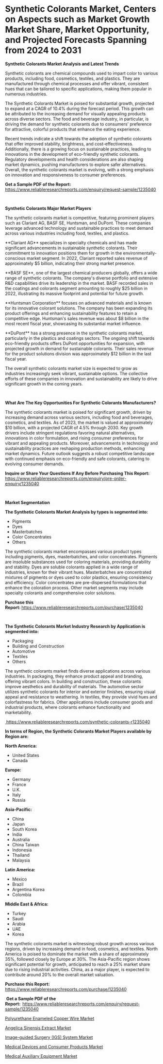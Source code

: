 <p><h1>Synthetic Colorants Market, Centers on Aspects such as Market Growth Market Share, Market Opportunity, and Projected Forecasts Spanning from 2024 to 2031</h1></p><p><strong>Synthetic Colorants Market Analysis and Latest Trends</strong></p>
<p><p>Synthetic colorants are chemical compounds used to impart color to various products, including food, cosmetics, textiles, and plastics. They are manufactured through chemical processes and offer vibrant, consistent hues that can be tailored to specific applications, making them popular in numerous industries.</p><p>The Synthetic Colorants Market is poised for substantial growth, projected to expand at a CAGR of 10.4% during the forecast period. This growth can be attributed to the increasing demand for visually appealing products across diverse sectors. The food and beverage industry, in particular, is driving the demand for synthetic colorants due to consumers’ preference for attractive, colorful products that enhance the eating experience.</p><p>Recent trends indicate a shift towards the adoption of synthetic colorants that offer improved stability, brightness, and cost-effectiveness. Additionally, there is a growing focus on sustainable practices, leading to innovations in the development of eco-friendly synthetic colorants. Regulatory developments and health considerations are also shaping market dynamics, pushing manufacturers to explore safer alternatives. Overall, the synthetic colorants market is evolving, with a strong emphasis on innovation and responsiveness to consumer preferences.</p></p>
<p><strong>Get a Sample PDF of the Report:&nbsp;</strong> <a href="https://www.reliableresearchreports.com/enquiry/request-sample/1235040?utm_campaign=112&utm_medium=2&utm_source=Github&utm_content=ia&utm_term=08112024&utm_id=synthetic-colorants">https://www.reliableresearchreports.com/enquiry/request-sample/1235040</a></p>
<p>&nbsp;</p>
<p><strong>Synthetic Colorants Major Market Players</strong></p>
<p><p>The synthetic colorants market is competitive, featuring prominent players such as Clariant AG, BASF SE, Huntsman, and DuPont. These companies leverage advanced technology and sustainable practices to meet demand across various industries including food, textiles, and plastics.</p><p>**Clariant AG** specializes in specialty chemicals and has made significant advancements in sustainable synthetic colorants. Their commitment to innovation positions them for growth in the environmentally-conscious market segment. In 2022, Clariant reported sales revenue of approximately $5 billion, indicating their strong market presence.</p><p>**BASF SE**, one of the largest chemical producers globally, offers a wide range of synthetic colorants. The company's diverse portfolio and extensive R&D capabilities drive its leadership in the market. BASF recorded sales in the coatings and colorants segment amounting to roughly $25 billion in 2022, illustrating its massive footprint and potential for future growth.</p><p>**Huntsman Corporation** focuses on advanced materials and is known for its innovative colorant solutions. The company has been expanding its product offerings and enhancing sustainability features to retain a competitive edge. Huntsman's sales revenue was about $8 billion in the most recent fiscal year, showcasing its substantial market influence.</p><p>**DuPont** has a strong presence in the synthetic colorants market, particularly in the plastics and coatings sectors. The ongoing shift towards eco-friendly products offers DuPont opportunities for expansion, with projected growth in demand for sustainable colorants. Their sales revenue for the product solutions division was approximately $12 billion in the last fiscal year.</p><p>The overall synthetic colorants market size is expected to grow as industries increasingly seek vibrant, sustainable options. The collective efforts of these companies in innovation and sustainability are likely to drive significant growth in the coming years.</p></p>
<p>&nbsp;</p>
<p><strong>What Are The Key Opportunities For Synthetic Colorants Manufacturers?</strong></p>
<p><p>The synthetic colorants market is poised for significant growth, driven by increasing demand across various sectors, including food and beverages, cosmetics, and textiles. As of 2023, the market is valued at approximately $10 billion, with a projected CAGR of 4.5% through 2030. Key growth drivers include stringent regulations favoring natural alternatives, innovations in color formulation, and rising consumer preferences for vibrant and appealing products. Moreover, advancements in technology and sustainability practices are reshaping production methods, enhancing market dynamics. Future outlook suggests a robust competitive landscape with continued emphasis on eco-friendly and safe colorants, catering to evolving consumer demands.</p></p>
<p><strong>Inquire or Share Your Questions If Any Before Purchasing This Report:</strong> <a href="https://www.reliableresearchreports.com/enquiry/pre-order-enquiry/1235040?utm_campaign=112&utm_medium=2&utm_source=Github&utm_content=ia&utm_term=08112024&utm_id=synthetic-colorants">https://www.reliableresearchreports.com/enquiry/pre-order-enquiry/1235040</a></p>
<p>&nbsp;</p>
<p><strong>Market Segmentation</strong></p>
<p><strong>The Synthetic Colorants Market Analysis by types is segmented into:</strong></p>
<p><ul><li>Pigments</li><li>Dyes</li><li>Masterbatches</li><li>Color Concentrates</li><li>Others</li></ul></p>
<p><p>The synthetic colorants market encompasses various product types including pigments, dyes, masterbatches, and color concentrates. Pigments are insoluble substances used for coloring materials, providing durability and stability. Dyes are soluble colorants applied in a wide range of industries, known for their vibrant hues. Masterbatches are concentrated mixtures of pigments or dyes used to color plastics, ensuring consistency and efficiency. Color concentrates are pre-dispersed formulations that enhance the coloration process. Other market segments may include specialty colorants and comprehensive color solutions.</p></p>
<p><strong>Purchase this Report:&nbsp;</strong><a href="https://www.reliableresearchreports.com/purchase/1235040?utm_campaign=112&utm_medium=2&utm_source=Github&utm_content=ia&utm_term=08112024&utm_id=synthetic-colorants">https://www.reliableresearchreports.com/purchase/1235040</a></p>
<p>&nbsp;</p>
<p><strong>The Synthetic Colorants Market Industry Research by Application is segmented into:</strong></p>
<p><ul><li>Packaging</li><li>Building and Construction</li><li>Automotive</li><li>Textiles</li><li>Others</li></ul></p>
<p><p>The synthetic colorants market finds diverse applications across various industries. In packaging, they enhance product appeal and branding, offering vibrant colors. In building and construction, these colorants improve aesthetics and durability of materials. The automotive sector utilizes synthetic colorants for interior and exterior finishes, ensuring visual appeal and resistance to weathering. In textiles, they provide vivid hues and colorfastness for fabrics. Other applications include consumer goods and industrial products, where colorants enhance functionality and marketability.</p></p>
<p><a href="https://www.reliableresearchreports.com/synthetic-colorants-r1235040?utm_campaign=112&utm_medium=2&utm_source=Github&utm_content=ia&utm_term=08112024&utm_id=synthetic-colorants">&nbsp;https://www.reliableresearchreports.com/synthetic-colorants-r1235040</a></p>
<p><strong>In terms of Region, the Synthetic Colorants Market Players available by Region are:</strong></p>
<p>
    <p> <strong> North America: </strong>
        <ul>
            <li>United States</li>
            <li>Canada</li>
        </ul>
        </p> 
    <p> <strong> Europe: </strong>
        <ul>
            <li>Germany</li>
            <li>France</li>
            <li>U.K.</li>
            <li>Italy</li>
            <li>Russia</li>
        </ul>
        </p> 
    <p> <strong> Asia-Pacific: </strong>
        <ul>
            <li>China</li>
            <li>Japan</li>
            <li>South Korea</li>
            <li>India</li>
            <li>Australia</li>
            <li>China Taiwan</li>
            <li>Indonesia</li>
            <li>Thailand</li>
            <li>Malaysia</li>
        </ul>
        </p> 
    <p> <strong> Latin America: </strong>
        <ul>
            <li>Mexico</li>
            <li>Brazil</li>
            <li>Argentina Korea</li>
            <li>Colombia</li>
        </ul>
        </p> 
    <p> <strong> Middle East & Africa: </strong>
        <ul>
            <li>Turkey</li>
            <li>Saudi</li>
            <li>Arabia</li>
            <li>UAE</li>
            <li>Korea</li>
        </ul>
    </p>
    </p>
<p><p>The synthetic colorants market is witnessing robust growth across various regions, driven by increasing demand in food, cosmetics, and textiles. North America is poised to dominate the market with a share of approximately 35%, followed closely by Europe at 30%. The Asia-Pacific region shows significant potential for growth, anticipated to reach a 25% market share due to rising industrial activities. China, as a major player, is expected to contribute around 20% to the overall market valuation.</p></p>
<p><strong>Purchase this Report: </strong><a href="https://www.reliableresearchreports.com/purchase/1235040?utm_campaign=112&utm_medium=2&utm_source=Github&utm_content=ia&utm_term=08112024&utm_id=synthetic-colorants">https://www.reliableresearchreports.com/purchase/1235040</a></p>
<p>&nbsp;<strong>Get a Sample PDF of the Report:&nbsp;&nbsp;</strong><a href="https://www.reliableresearchreports.com/enquiry/request-sample/1235040?utm_campaign=112&utm_medium=2&utm_source=Github&utm_content=ia&utm_term=08112024&utm_id=synthetic-colorants">https://www.reliableresearchreports.com/enquiry/request-sample/1235040</a></p>
<p><strong></strong></p>
<p><p><a href="https://github.com/inouyeaowaugh3/Market-Research-Report-List-1/blob/main/polyurethane-enameled-copper-wire-market.md?utm_campaign=112&utm_medium=2&utm_source=Github&utm_content=ia&utm_term=08112024&utm_id=synthetic-colorants">Polyurethane Enameled Copper Wire Market</a></p><p><a href="https://github.com/poppeotabedvo5/Market-Research-Report-List-1/blob/main/angelica-sinensis-extract-market.md?utm_campaign=112&utm_medium=2&utm_source=Github&utm_content=ia&utm_term=08112024&utm_id=synthetic-colorants">Angelica Sinensis Extract Market</a></p><p><a href="https://issuu.com/reportprime-2/docs/image-guided-surgery-igs-system-mar_e152397429a190?utm_campaign=112&utm_medium=2&utm_source=Github&utm_content=ia&utm_term=08112024&utm_id=synthetic-colorants">Image-guided Surgery (IGS) System Market</a></p><p><a href="https://issuu.com/reportprime-2/docs/medical-devices-and-consumer-produc_46a85d6e6c4f8f?utm_campaign=112&utm_medium=2&utm_source=Github&utm_content=ia&utm_term=08112024&utm_id=synthetic-colorants">Medical Devices and Consumer Products Market</a></p><p><a href="https://issuu.com/reportprime-2/docs/medical-auxiliary-equipment-market-_0acc70270f83c9?utm_campaign=112&utm_medium=2&utm_source=Github&utm_content=ia&utm_term=08112024&utm_id=synthetic-colorants">Medical Auxiliary Equipment Market</a></p></p>
